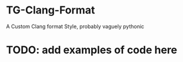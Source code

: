# TG-Clang-Format
A Custom Clang format Style, probably vaguely pythonic
# TODO: add examples of code here
